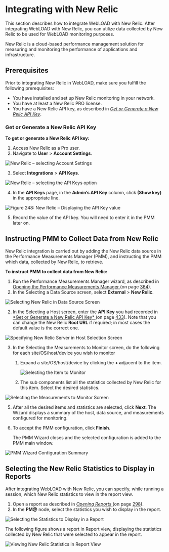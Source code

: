 ﻿# Integrating with New Relic

This section describes how to integrate WebLOAD with New Relic. After integrating WebLOAD with New Relic, you can utilize data collected by New Relic to be used for WebLOAD monitoring purposes.

New Relic is a cloud-based performance management solution for measuring and monitoring the performance of applications and infrastructure.




## Prerequisites

Prior to integrating New Relic in WebLOAD, make sure you fulfill the following prerequisites:

- You have installed and set up New Relic monitoring in your network.
- You have at least a New Relic PRO license.
- You have a New Relic API key, as described in [*Get or Generate a New Relic API Key*](#_bookmark508).



### Get or Generate a New Relic API Key

**To get or generate a New Relic API key:**

1. Access New Relic as a Pro user.
1. Navigate to **User** > **Account Settings**.




![New Relic – selecting Account Settings](../images/console_users_guide_3041.jpeg)



3. Select **Integrations** > **API Keys**.

![New Relic – selecting the API Keys option](../images/console_users_guide_3042.jpeg)








4. In the **API Keys** page, in the **Admin’s API Key** column, click **(Show key)** in the appropriate line.

![*Figure 248: New Relic – Displaying the API Key value*](../images/console_users_guide_3044.jpeg)



5. Record the value of the API key. You will need to enter it in the PMM later on.



## Instructing PMM to Collect Data from New Relic

New Relic integration is carried out by adding the New Relic data source in the Performance Measurements Manager (PMM), and instructing the PMM which data, collected by New Relic, to retrieve.

**To instruct PMM to collect data from New Relic:**

1. Run the Performance Measurements Manager wizard, as described in [Opening the](#_bookmark459)[ Performance Measurements Manager ](#_bookmark459)(on page [364](#_bookmark459)).
1. In the Selecting a Data Source screen, select **External** > **New Relic**.



![Selecting New Relic in Data Source Screen](../images/console_users_guide_3045.jpeg)





2. In the Selecting a Host screen, enter the **API Key** you had recorded in [*Get or](#_bookmark508)[ Generate a New Relic API Key* ](#_bookmark508)(on page [433](#_bookmark508)). Note that you can change the New Relic **Root URL** if required; in most cases the default value is the correct one.

![Specifying New Relic Server in Host Selection Screen](../images/console_users_guide_3046.jpeg)





3. In the Selecting the Measurements to Monitor screen, do the following for each site/OS/host/device you wish to monitor

   1. Expand a site/OS/host/device by clicking the **+ a**djacent to the item.

      ![ Selecting the Item to Monitor](../images/console_users_guide_3047.png)

   2. The sub components list all the statistics collected by New Relic for this item. Select the desired statistics.

![Selecting the Measurements to Monitor Screen](../images/console_users_guide_3048.png)



5. After all the desired items and statistics are selected, click **Next**. The Wizard displays a summary of the host, data source, and measurements configured for monitoring.

6. To accept the PMM configuration, click **Finish**.

   The PMM Wizard closes and the selected configuration is added to the PMM main window.



![PMM Wizard Configuration Summary](../images/console_users_guide_3049.png)



## Selecting the New Relic Statistics to Display in Reports

After integrating WebLOAD with New Relic, you can specify, while running a session, which New Relic statistics to view in the report view.

1. Open a report as described in [*Opening Reports* ](#_bookmark342)(on page [298](#_bookmark342)).
1. In the **PM@<New-Relic-host>** node, select the statistics you wish to display in the report.



![Selecting the Statistics to Display in a Report](../images/console_users_guide_3050.png)





The following figure shows a report in Report view, displaying the statistics collected by New Relic that were selected to appear in the report.

![Viewing New Relic Statistics in Report View](../images/console_users_guide_3051.jpeg)









